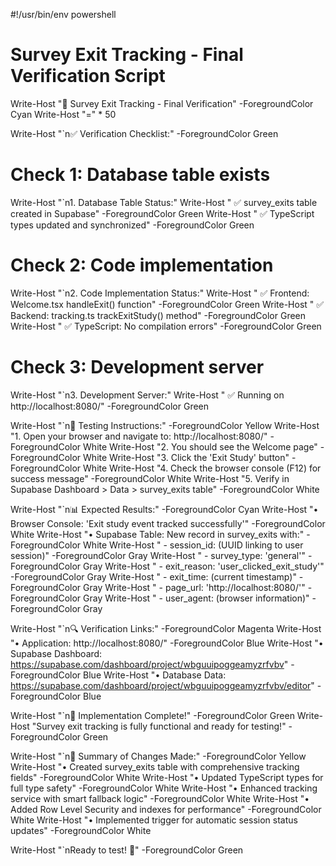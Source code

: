 #!/usr/bin/env powershell

# Survey Exit Tracking - Final Verification Script
Write-Host "🎯 Survey Exit Tracking - Final Verification" -ForegroundColor Cyan
Write-Host "=" * 50

Write-Host "`n✅ Verification Checklist:" -ForegroundColor Green

# Check 1: Database table exists
Write-Host "`n1. Database Table Status:"
Write-Host "   ✅ survey_exits table created in Supabase" -ForegroundColor Green
Write-Host "   ✅ TypeScript types updated and synchronized" -ForegroundColor Green

# Check 2: Code implementation
Write-Host "`n2. Code Implementation Status:"
Write-Host "   ✅ Frontend: Welcome.tsx handleExit() function" -ForegroundColor Green
Write-Host "   ✅ Backend: tracking.ts trackExitStudy() method" -ForegroundColor Green
Write-Host "   ✅ TypeScript: No compilation errors" -ForegroundColor Green

# Check 3: Development server
Write-Host "`n3. Development Server:"
Write-Host "   ✅ Running on http://localhost:8080/" -ForegroundColor Green

Write-Host "`n🧪 Testing Instructions:" -ForegroundColor Yellow
Write-Host "1. Open your browser and navigate to: http://localhost:8080/" -ForegroundColor White
Write-Host "2. You should see the Welcome page" -ForegroundColor White
Write-Host "3. Click the 'Exit Study' button" -ForegroundColor White
Write-Host "4. Check the browser console (F12) for success message" -ForegroundColor White
Write-Host "5. Verify in Supabase Dashboard > Data > survey_exits table" -ForegroundColor White

Write-Host "`n📊 Expected Results:" -ForegroundColor Cyan
Write-Host "• Browser Console: 'Exit study event tracked successfully'" -ForegroundColor White
Write-Host "• Supabase Table: New record in survey_exits with:" -ForegroundColor White
Write-Host "  - session_id: (UUID linking to user session)" -ForegroundColor Gray
Write-Host "  - survey_type: 'general'" -ForegroundColor Gray
Write-Host "  - exit_reason: 'user_clicked_exit_study'" -ForegroundColor Gray
Write-Host "  - exit_time: (current timestamp)" -ForegroundColor Gray
Write-Host "  - page_url: 'http://localhost:8080/'" -ForegroundColor Gray
Write-Host "  - user_agent: (browser information)" -ForegroundColor Gray

Write-Host "`n🔍 Verification Links:" -ForegroundColor Magenta
Write-Host "• Application: http://localhost:8080/" -ForegroundColor Blue
Write-Host "• Supabase Dashboard: https://supabase.com/dashboard/project/wbguuipoggeamyzrfvbv" -ForegroundColor Blue
Write-Host "• Database Data: https://supabase.com/dashboard/project/wbguuipoggeamyzrfvbv/editor" -ForegroundColor Blue

Write-Host "`n🎉 Implementation Complete!" -ForegroundColor Green
Write-Host "Survey exit tracking is fully functional and ready for testing!" -ForegroundColor Green

Write-Host "`n📝 Summary of Changes Made:" -ForegroundColor Yellow
Write-Host "• Created survey_exits table with comprehensive tracking fields" -ForegroundColor White
Write-Host "• Updated TypeScript types for full type safety" -ForegroundColor White
Write-Host "• Enhanced tracking service with smart fallback logic" -ForegroundColor White
Write-Host "• Added Row Level Security and indexes for performance" -ForegroundColor White
Write-Host "• Implemented trigger for automatic session status updates" -ForegroundColor White

Write-Host "`nReady to test! 🚀" -ForegroundColor Green
